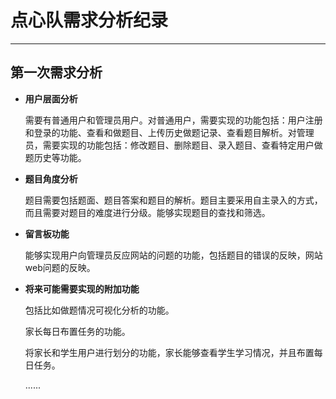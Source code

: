 # 点心队需求分析纪录

----

## 第一次需求分析

* **用户层面分析**

  需要有普通用户和管理员用户。对普通用户，需要实现的功能包括：用户注册和登录的功能、查看和做题目、上传历史做题记录、查看题目解析。对管理员，需要实现的功能包括：修改题目、删除题目、录入题目、查看特定用户做题历史等功能。

* **题目角度分析**

  题目需要包括题面、题目答案和题目的解析。题目主要采用自主录入的方式，而且需要对题目的难度进行分级。能够实现题目的查找和筛选。

* **留言板功能**

  能够实现用户向管理员反应网站的问题的功能，包括题目的错误的反映，网站web问题的反映。

* **将来可能需要实现的附加功能**

  包括比如做题情况可视化分析的功能。

  家长每日布置任务的功能。

  将家长和学生用户进行划分的功能，家长能够查看学生学习情况，并且布置每日任务。

  ......